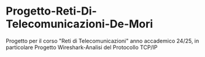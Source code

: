 # Progetto-Reti-Di-Telecomunicazioni-De-Mori
Progetto per il corso "Reti di Telecomunicazioni" anno accademico 24/25, in particolare Progetto Wireshark-Analisi del Protocollo TCP/IP 
